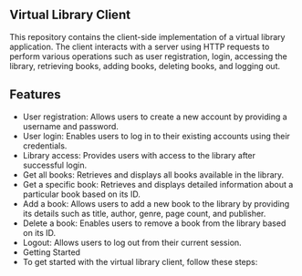 ## Virtual Library Client
This repository contains the client-side implementation of a virtual library application. The client interacts with a server using HTTP requests to perform various operations such as user registration, login, accessing the library, retrieving books, adding books, deleting books, and logging out.

## Features
- User registration: Allows users to create a new account by providing a username and password.
- User login: Enables users to log in to their existing accounts using their credentials.
- Library access: Provides users with access to the library after successful login.
- Get all books: Retrieves and displays all books available in the library.
- Get a specific book: Retrieves and displays detailed information about a particular book based on its ID.
- Add a book: Allows users to add a new book to the library by providing its details such as title, author, genre, page count, and publisher.
- Delete a book: Enables users to remove a book from the library based on its ID.
- Logout: Allows users to log out from their current session.
- Getting Started
- To get started with the virtual library client, follow these steps:
